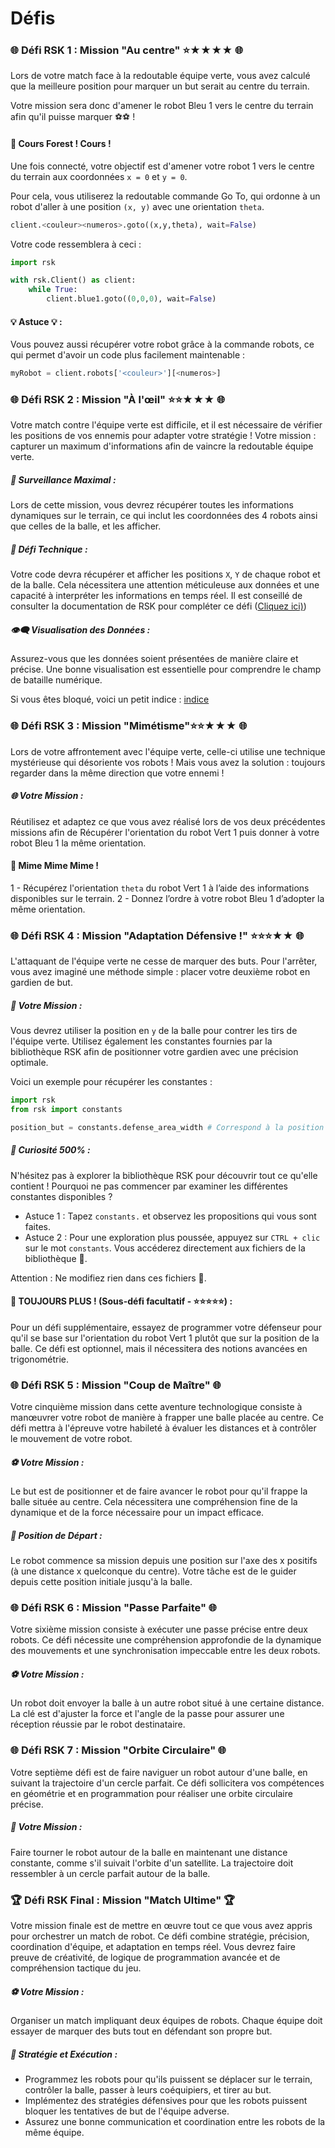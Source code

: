 # Défis

### 🌐 Défi RSK 1 : Mission "Au centre" ⭐★★★★ 🌐

Lors de votre match face à la redoutable équipe verte, vous avez calculé que la meilleure position pour marquer un but serait au centre du terrain.

Votre mission sera donc d'amener le robot Bleu 1 vers le centre du terrain afin qu'il puisse marquer ⚽⚽ !
#### 🎯 Cours Forest ! Cours !

Une fois connecté, votre objectif est d'amener votre robot 1 vers le centre du terrain aux coordonnées `x = 0` et `y = 0`.

Pour cela, vous utiliserez la redoutable commande Go To, qui ordonne à un robot d'aller à une position `(x, y)` avec une orientation `theta`.

```python
client.<couleur><numeros>.goto((x,y,theta), wait=False)
```

Votre code ressemblera à ceci :
```python
import rsk

with rsk.Client() as client: 
    while True:
        client.blue1.goto((0,0,0), wait=False)
```

#### 💡 Astuce 💡 :
 Vous pouvez aussi récupérer votre robot grâce à la commande robots, ce qui permet d'avoir un code plus facilement maintenable :

```python
myRobot = client.robots['<couleur>'][<numeros>]
```


### 🌐 Défi RSK 2 : Mission "À l'œil" ⭐⭐★★★ 🌐

Votre match contre l'équipe verte est difficile, et il est nécessaire de vérifier les positions de vos ennemis pour adapter votre stratégie ! Votre mission : capturer un maximum d'informations afin de vaincre la redoutable équipe verte.

##### 🎯 Surveillance Maximal :

Lors de cette mission, vous devrez récupérer toutes les informations dynamiques sur le terrain, ce qui inclut les coordonnées des 4 robots ainsi que celles de la balle, et les afficher.

##### 🧩 Défi Technique :

Votre code devra récupérer et afficher les positions `X`, `Y` de chaque robot et de la balle. Cela nécessitera une attention méticuleuse aux données et une capacité à interpréter les informations en temps réel. Il est conseillé de consulter la documentation de RSK pour compléter ce défi  ([Cliquez ici)]('https://robot-soccer-kit.github.io/programming#localization-informations'))

##### 👁‍🗨 Visualisation des Données :

Assurez-vous que les données soient présentées de manière claire et précise. Une bonne visualisation est essentielle pour comprendre le champ de bataille numérique.

Si vous êtes bloqué, voici un petit indice : [indice]('https://www.docstring.fr/glossaire/print/')

### 🌐 Défi RSK 3 : Mission "Mimétisme"⭐⭐★★★  🌐

Lors de votre affrontement avec l'équipe verte, celle-ci utilise une technique mystérieuse qui désoriente vos robots ! Mais vous avez la solution : toujours regarder dans la même direction que votre ennemi !

##### 🌐 Votre Mission :

Réutilisez et adaptez ce que vous avez réalisé lors de vos deux précédentes missions afin de
Récupérer l'orientation du robot Vert 1 puis
donner à votre robot Bleu 1 la même orientation.

#### 🎯 Mime Mime Mime !

1 - Récupérez l'orientation `theta` du robot Vert 1 à l’aide des informations disponibles sur le terrain.
2 - Donnez l’ordre à votre robot Bleu 1 d’adopter la même orientation.

### 🌐 Défi RSK 4 : Mission "Adaptation Défensive !" ⭐⭐⭐★★ 🌐

L'attaquant de l'équipe verte ne cesse de marquer des buts. Pour l'arrêter, vous avez imaginé une méthode simple : placer votre deuxième robot en gardien de but.

##### 🔄 Votre Mission :

Vous devrez utiliser la position en `y` de la balle pour contrer les tirs de l'équipe verte.
Utilisez également les constantes fournies par la bibliothèque RSK afin de positionner votre gardien avec une précision optimale.

Voici un exemple pour récupérer les constantes :
```python
import rsk
from rsk import constants

position_but = constants.defense_area_width # Correspond à la position en x des cages du côté positif du terrain
```

##### 🧠 Curiosité 500% :

N'hésitez pas à explorer la bibliothèque RSK pour découvrir tout ce qu'elle contient !
Pourquoi ne pas commencer par examiner les différentes constantes disponibles ?
- Astuce 1 : Tapez `constants.` et observez les propositions qui vous sont faites.
- Astuce 2 : Pour une exploration plus poussée, appuyez sur `CTRL + clic` sur le mot `constants`. Vous accéderez directement aux fichiers de la bibliothèque 🤯.

Attention : Ne modifiez rien dans ces fichiers 🤭.

#### 👀 TOUJOURS PLUS ! (Sous-défi facultatif - ⭐⭐⭐⭐⭐)  :

Pour un défi supplémentaire, essayez de programmer votre défenseur pour qu'il se base sur l'orientation du robot Vert 1 plutôt que sur la position de la balle.
Ce défi est optionnel, mais il nécessitera des notions avancées en trigonométrie.

### 🌐 Défi RSK 5 : Mission "Coup de Maître" 🌐

Votre cinquième mission dans cette aventure technologique consiste à manœuvrer votre robot de manière à frapper une balle placée au centre.
Ce défi mettra à l'épreuve votre habileté à évaluer les distances et à contrôler le mouvement de votre robot.

##### ⚽ Votre Mission :

Le but est de positionner et de faire avancer le robot pour qu'il frappe la balle située au centre.
Cela nécessitera une compréhension fine de la dynamique et de la force nécessaire pour un impact efficace.

##### 📐 Position de Départ :

Le robot commence sa mission depuis une position sur l'axe des x positifs (à une distance x quelconque du centre).
Votre tâche est de le guider depuis cette position initiale jusqu'à la balle.

### 🌐 Défi RSK 6 : Mission "Passe Parfaite" 🌐

Votre sixième mission consiste à exécuter une passe précise entre deux robots. Ce défi nécessite une compréhension approfondie de la dynamique des mouvements et une synchronisation impeccable entre les deux robots.

##### ⚽ Votre Mission :

Un robot doit envoyer la balle à un autre robot situé à une certaine distance. La clé est d'ajuster la force et l'angle de la passe pour assurer une réception réussie par le robot destinataire.

### 🌐 Défi RSK 7 : Mission "Orbite Circulaire" 🌐

Votre septième défi est de faire naviguer un robot autour d'une balle, en suivant la trajectoire d'un cercle parfait. Ce défi sollicitera vos compétences en géométrie et en programmation pour réaliser une orbite circulaire précise.

##### 🔵 Votre Mission :

Faire tourner le robot autour de la balle en maintenant une distance constante, comme s'il suivait l'orbite d'un satellite.
La trajectoire doit ressembler à un cercle parfait autour de la balle.

### 🏆 Défi RSK Final : Mission "Match Ultime" 🏆

Votre mission finale est de mettre en œuvre tout ce que vous avez appris pour orchestrer un match de robot. Ce défi combine stratégie, précision, coordination d'équipe, et adaptation en temps réel. Vous devrez faire preuve de créativité, de logique de programmation avancée et de compréhension tactique du jeu.

##### ⚽ Votre Mission :

Organiser un match impliquant deux équipes de robots. Chaque équipe doit essayer de marquer des buts tout en défendant son propre but.

##### 🤖 Stratégie et Exécution :

- Programmez les robots pour qu'ils puissent se déplacer sur le terrain, contrôler la balle, passer à leurs coéquipiers, et tirer au but.
- Implémentez des stratégies défensives pour que les robots puissent bloquer les tentatives de but de l'équipe adverse.
- Assurez une bonne communication et coordination entre les robots de la même équipe.
